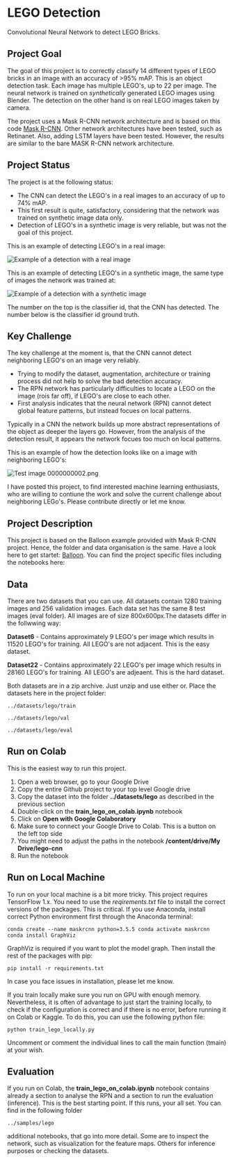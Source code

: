 # LEGO Detection
Convolutional Neural Network to detect LEGO Bricks.

## Project Goal

The goal of this project is to correctly classify 14 different types of LEGO bricks in an image with an accuracy of >95% mAP. This is an object detection task. Each image has multiple LEGO's, up to 22 per image. The neural network is trained on *synthetically* generated LEGO images using Blender. The detection on the other hand is on real LEGO images taken by camera. 

The project uses a Mask R-CNN network architecture and is based on this code [Mask R-CNN](https://github.com/matterport/Mask_RCNN). Other network architectures have been tested, such as Retinanet. Also, adding LSTM layers have been tested. However, the results are similar to the bare MASK R-CNN network architecture.

## Project Status

The project is at the following status:
 
- The CNN can detect the LEGO's in a real images to an accuracy of up to 74% mAP.
- This first result is quite, satisfactory, considering that the network was trained on synthetic image data only.
- Detection of LEGO's in a synthetic image is very reliable, but was not the goal of this project.

This is an example of detecting LEGO's in a real image:

![Example of a detection with a real image](https://github.com/deeepwin/lego-cnn/samples/images/image_1.png)

This is an example of detecting LEGO's in a synthetic image, the same type of images the network was trained at:

![Example of a detection with a synthetic image](https://github.com/deeepwin/lego-cnn/samples/images/image_1.png)

The number on the top is the classifier id, that the CNN has detected. The number below is the classifier id ground truth.

## Key Challenge

The key challenge at the moment is, that the CNN cannot detect neighboring LEGO's on an image very reliably.

- Trying to modify the dataset, augmentation, architecture or training process did not help to solve the bad detection accuracy.
- The RPN network has particularly difficulties to locate a LEGO on the image (rois far off), if LEGO's are close to each other.
- First analysis indicates that the neural network (RPN) cannot detect global feature patterns, but instead focues on local patterns.

Typically in a CNN the network builds up more abstract representations of the object as deeper the layers go. However, from the analysis of the detection result, it appears the network focues too much on local patterns. 

This is an example of how the detection looks like on a image with neighboring LEGO's: 

![Test image 0000000002.png](https://github.com/deeepwin/lego-cnn/samples/images/image_3.png?raw=true "Title")

I have posted this project, to find interested machine learning enthusiasts, who are willing to contiune the work and solve the current challenge about neighboring LEGo's. Please contribute directly or let me know.

## Project Description

This project is based on the Balloon example provided with Mask R-CNN project. Hence, the folder and data organisation is the same. Have a look here to get startet:  [Balloon](https://github.com/matterport/Mask_RCNN/tree/master/samples/balloon). You can find the project specific files including the notebooks here:


## Data

There are two datasets that you can use. All datasets contain 1280 training images and 256 validation images. Each data set has the same 8 test images (eval folder). All images are of size 800x600px.The datasets differ in the follwwing way:

**Dataset6** - Contains approximately 9 LEGO's per image which results in 11520 LEGO's for training. All LEGO's are not adjacent. This is the easy dataset.

**Dataset22** - Contains approximately 22 LEGO's per image which results in 28160 LEGO's for training. All LEGO's are adjeaent. This is the hard dataset.

Both datasets are in a zip archive. Just unzip and use either or. Place the datasets here in the project folder:

`../datasets/lego/train`

`../datasets/lego/val`

`../datasets/lego/eval`

## Run on Colab

This is the easiest way to run this project.

1. Open a web browser, go to your Google Drive 
2. Copy the entire Github project to your top level Google drive
2. Copy the dataset into the folder **../datasets/lego** as described in the previous section
4. Double-click on the **train_lego_on_colab.ipynb** notebook
5. Click on **Open with Google Colaboratory**
6. Make sure to connect your Google Drive to Colab. This is a button on the left top side
7. You might need to adjust the paths in the notebook **/content/drive/My Drive/lego-cnn**
8. Run the notebook


## Run on Local Machine

To run on your local machine is a bit more tricky. This project requires TensorFlow 1.x. You need to use the *reqirements.txt* file to install the correct versions of the packages. This is critical. If you use Anaconda, install correct Python environment first through the Anaconda terminal:
  
`conda create --name maskrcnn python=3.5.5
conda activate maskrcnn
conda install GraphViz`

GraphViz is required if you want to plot the model graph. Then install the rest of the packages with pip:

`pip install -r requirements.txt`

In case you face issues in installation, please let me know.

If you train locally make sure you run on GPU with enough memory. Nevertheless, it is often of advantage to just start the training locally, to check if the configuration is correct and if there is no error, before running it on Colab or Kaggle. To do this, you can use the following python file:

`python train_lego_locally.py`

Uncomment or comment the individual lines to call the main function (tmain) at your wish.

## Evaluation

If you run on Colab, the **train_lego_on_colab.ipynb** notebook contains already a section to analyse the RPN and a section to run the evaluation (inference). This is the best starting point. If this runs, your all set. You can find in the following folder

`../samples/lego`

additional notebooks, that go into more detail. Some are to inspect the network, such as visualization for the feature maps. Others for inference purposes or checking the datasets.




